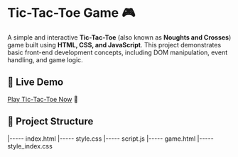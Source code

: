 # Tic-Tac-Toe Game 🎮

A simple and interactive **Tic-Tac-Toe** (also known as **Noughts and Crosses**) game built using **HTML, CSS, and JavaScript**. This project demonstrates basic front-end development concepts, including DOM manipulation, event handling, and game logic.

## 🔗 Live Demo

[Play Tic-Tac-Toe Now](https://tick-tack-toe-web.netlify.app/) 🚀

## 📂 Project Structure
|----- index.html
|----- style.css
|----- script.js
|----- game.html
|----- style_index.css
